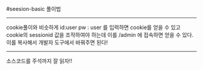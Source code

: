 #seesion-basic 풀이법

---

cookie풀이와 비슷하게 id:user pw : user 를 입력하면 cookie를 얻을 수 있고 <br>
cookie의 sessionid 값을 조작하여야 하는데 이를 /admin 에 접속하면 얻을 수 있다. <br>
이를 복사해서 개발자 도구에서 바꿔주면 된다!

---

소스코드를 주석까지 잘 읽자!!
